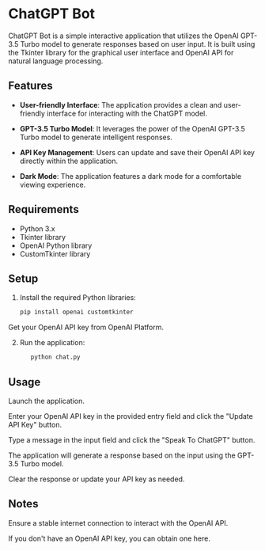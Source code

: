 # ChatGPT Bot

ChatGPT Bot is a simple interactive application that utilizes the OpenAI GPT-3.5 Turbo model to generate responses based on user input. It is built using the Tkinter library for the graphical user interface and OpenAI API for natural language processing.

## Features

- **User-friendly Interface**: The application provides a clean and user-friendly interface for interacting with the ChatGPT model.

- **GPT-3.5 Turbo Model**: It leverages the power of the OpenAI GPT-3.5 Turbo model to generate intelligent responses.

- **API Key Management**: Users can update and save their OpenAI API key directly within the application.

- **Dark Mode**: The application features a dark mode for a comfortable viewing experience.

## Requirements

- Python 3.x
- Tkinter library
- OpenAI Python library
- CustomTkinter library

## Setup

1. Install the required Python libraries:

   ```bash
   pip install openai customtkinter
Get your OpenAI API key from OpenAI Platform.

2. Run the application:
   
   ```bash
      python chat.py

## Usage
Launch the application.

Enter your OpenAI API key in the provided entry field and click the "Update API Key" button.

Type a message in the input field and click the "Speak To ChatGPT" button.

The application will generate a response based on the input using the GPT-3.5 Turbo model.

Clear the response or update your API key as needed.

## Notes
Ensure a stable internet connection to interact with the OpenAI API.

If you don't have an OpenAI API key, you can obtain one here.

